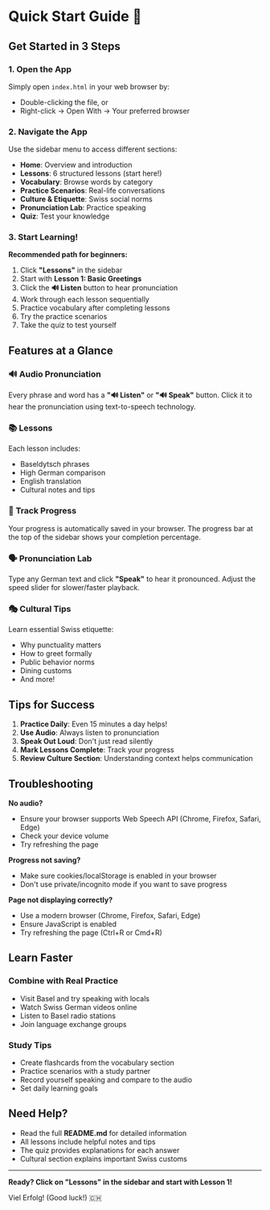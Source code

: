 # Quick Start Guide 🚀

## Get Started in 3 Steps

### 1. Open the App
Simply open `index.html` in your web browser by:
- Double-clicking the file, or
- Right-click → Open With → Your preferred browser

### 2. Navigate the App
Use the sidebar menu to access different sections:
- **Home**: Overview and introduction
- **Lessons**: 6 structured lessons (start here!)
- **Vocabulary**: Browse words by category
- **Practice Scenarios**: Real-life conversations
- **Culture & Etiquette**: Swiss social norms
- **Pronunciation Lab**: Practice speaking
- **Quiz**: Test your knowledge

### 3. Start Learning!
**Recommended path for beginners:**

1. Click **"Lessons"** in the sidebar
2. Start with **Lesson 1: Basic Greetings**
3. Click the **🔊 Listen** button to hear pronunciation
4. Work through each lesson sequentially
5. Practice vocabulary after completing lessons
6. Try the practice scenarios
7. Take the quiz to test yourself

## Features at a Glance

### 🔊 Audio Pronunciation
Every phrase and word has a **"🔊 Listen"** or **"🔊 Speak"** button. Click it to hear the pronunciation using text-to-speech technology.

### 📚 Lessons
Each lesson includes:
- Baseldytsch phrases
- High German comparison
- English translation
- Cultural notes and tips

### 🎯 Track Progress
Your progress is automatically saved in your browser. The progress bar at the top of the sidebar shows your completion percentage.

### 🗣️ Pronunciation Lab
Type any German text and click **"Speak"** to hear it pronounced. Adjust the speed slider for slower/faster playback.

### 🎭 Cultural Tips
Learn essential Swiss etiquette:
- Why punctuality matters
- How to greet formally
- Public behavior norms
- Dining customs
- And more!

## Tips for Success

1. **Practice Daily**: Even 15 minutes a day helps!
2. **Use Audio**: Always listen to pronunciation
3. **Speak Out Loud**: Don't just read silently
4. **Mark Lessons Complete**: Track your progress
5. **Review Culture Section**: Understanding context helps communication

## Troubleshooting

**No audio?**
- Ensure your browser supports Web Speech API (Chrome, Firefox, Safari, Edge)
- Check your device volume
- Try refreshing the page

**Progress not saving?**
- Make sure cookies/localStorage is enabled in your browser
- Don't use private/incognito mode if you want to save progress

**Page not displaying correctly?**
- Use a modern browser (Chrome, Firefox, Safari, Edge)
- Ensure JavaScript is enabled
- Try refreshing the page (Ctrl+R or Cmd+R)

## Learn Faster

### Combine with Real Practice
- Visit Basel and try speaking with locals
- Watch Swiss German videos online
- Listen to Basel radio stations
- Join language exchange groups

### Study Tips
- Create flashcards from the vocabulary section
- Practice scenarios with a study partner
- Record yourself speaking and compare to the audio
- Set daily learning goals

## Need Help?

- Read the full **README.md** for detailed information
- All lessons include helpful notes and tips
- The quiz provides explanations for each answer
- Cultural section explains important Swiss customs

---

**Ready? Click on "Lessons" in the sidebar and start with Lesson 1!**

Viel Erfolg! (Good luck!) 🇨🇭

